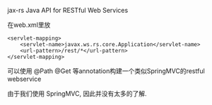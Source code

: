 jax-rs Java API for RESTful Web Services

在web.xml里放
```
<servlet-mapping>
	<servlet-name>javax.ws.rs.core.Application</servlet-name>
	<url-pattern>/rest/*</url-pattern>
</servlet-mapping>
```	

可以使用 @Path @Get 等annotation构建一个类似SpringMVC的restful webservice

由于我们使用 SpringMVC, 因此并没有太多的了解.
